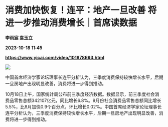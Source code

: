 # 消费加快恢复！连平：地产一旦改善 将进一步推动消费增长｜首席读数据
**李雨宸 袁玉立**

**2023-10-18 11:45**

**https://www.yicai.com/video/101878693.html**

![](http://imgcdn.yicai.com/vms-new/2023/10/bc2d4ec3-fb67-46ec-a87f-5935417ba409.jpeg) 

中国首席经济学家论坛理事长连平分析认为，三季度消费保持较快增长水平，后期一旦房地产出现明显改善，消费将进一步得到推动。

10月18日上午，国家统计局公布前三季度经济数据。数据显示，前三季度社会消费品零售总额342107亿元，同比增长6.8%。9月份社会消费品零售总额同比增长5.5%，比8月加快0.9个百分点，环比增长0.02%。中国首席经济学家论坛理事长连平分析认为，三季度消费保持较快增长水平，后期一旦房地产出现明显改善，消费将进一步得到推动。